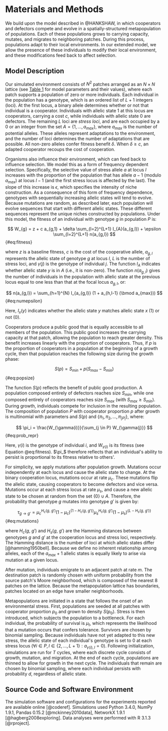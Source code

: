 # Materials and Methods

We build upon the model described in @HANKSHAW, in which cooperators and defectors compete and evolve in a spatially-structured metapopulation of populations. Each of these populations grows to carrying capacity, mutates, and migrates to neighboring patches. During this process, populations adapt to their local environments. In our extended model, we allow the presence of these individuals to modify their local environment, and these modifications feed back to affect selection.

## Model Description

Our simulated environment consists of $N^2$ patches arranged as an $N \times N$ lattice (see [Table 1](#tables) for model parameters and their values), where each patch supports a population of zero or more individuals. Each individual in the population has a genotype, which is an ordered list of $L+1$ integers (loci). At the first locus, a binary allele determines whether or not that individual is a cooperator. Individuals with allelic state $1$ at this locus are cooperators, carrying a cost $c$, while individuals with allelic state $0$ are defectors. The remaining $L$ loci are *stress loci*, and are each occupied by a $0$ or an integer from the set $A=\{1, \ldots, a_{max}\}$, where $a_{max}$ is the number of potential alleles. These alleles represent adaptations to the environment, and the number of loci determines the number of adaptations that are possible. All non-zero alleles confer fitness benefit $\delta$. When $\delta \ge c$, an adapted cooperator recoups the cost of cooperation.

Organisms also influence their environment, which can feed back to influence selection. We model this as a form of frequency dependent selection. Specifically, the selective value of stress allele $a$ at locus $l$ increases with the proportion of the population that has allele $a-1$ (modulo $a_{max}$) at locus $l-1$ (and the first stress locus is affected by the last). The slope of this increase is $\epsilon$, which specifies the intensity of niche construction. As a consequence of this form of frequency dependence, genotypes with sequentially increasing allelic states will tend to evolve. Because mutations are random, as described later, each population will evolve sequences that start with different allelic states. These different sequences represent the unique niches constructed by populations. Under this model, the fitness of an individual with genotype $g$ in population $P$ is:

$$ W_{g} = z + c a_{g,1} + \delta \sum_{l=2}^{L+1} I_{A}(a_{g,l}) + \epsilon \sum_{l=2}^{L+1} n(a_{g,l}) $$ {#eq:fitness}

where $z$ is a baseline fitness, $c$ is the cost of the cooperative allele, $a_{g,l}$ represents the allelic state of genotype $g$ at locus $l$, $L$ is the number of stress loci, and $\gamma(j)$ is the genotype of individual $j$. The function $I_{A}$ indicates whether allelic state $y$ is in $A$ (i.e., it is non-zero). The function $n(a_{g,l})$ gives the number of individuals in the population with allelic state at the previous locus equal to one less than that at the focal locus $a_{g,l}$, or:

$$ n(a_{g,l}) = \sum_{h=1}^{N} I_{a_{g,l}} (1 + a_{h,l-1} (\bmod a_{max})) $$ {#eq:numepsilon}

Here, $I_{x} (y)$ indicates whether the allelic state $y$ matches allelic state $x$ ($1$) or not ($0$). 

Cooperators produce a public good that is equally accessible to all members of the population. This public good increases the carrying capacity at that patch, allowing the population to reach greater density. This benefit increases linearly with the proportion of cooperators. Thus, if $p$ is the proportion of cooperators in a population at the beginning of a growth cycle, then that population reaches the following size during the growth phase:

$$ S(p) = S_{min} + p (S_{max} - S_{min}) $$ {#eq:popsize}

The function $S(p)$ reflects the benefit of public good production. A population composed entirely of defectors reaches size $S_{min}$, while one composed entirely of cooperators reaches size $S_{max}$ (with $S_{max} \ge S_{min}$). During growth, individuals compete for inclusion in the resulting population. The composition of population $P$ with cooperator proportion $p$ after growth is multinomial with parameters and $S(p)$ and $\{\pi_1, \pi_2, \ldots, \pi_{|P|}\}$, where:

$$ \pi_i = \frac{W_{\gamma(i)}}{\sum_{j \in P} W_{\gamma(j)}} $$ {#eq:prob_repr}

Here, $\gamma(i)$ is the genotype of individual $i$, and $W_{\gamma(i)}$ is its fitness (see Equation @eq:fitness). $\pi_$ therefore reflects that an individual's ability to persist is proportional to its fitness relative to others'.

For simplicity, we apply mutations after population growth. Mutations occur independently at each locus and cause the allelic state to change. At the binary cooperation locus, mutations occur at rate $\mu_{c}$. These mutations flip the allelic state, causing cooperators to become defectors and vice versa. Mutations occur at each stress locus at rate $\mu_{s}$, and cause a new allelic state to be chosen at random from the set $\{0\} \cup A$. Therefore, the probability that genotype $g$ mutates into genotype $g'$ is given by:

$$ \tau_{g \rightarrow g'} = \mu_{c}^{H_{c}(g,~g')} (1-\mu_{c})^{\{1-H_{c}(g,~g')\}} \mu_{s}^{H_{s}(g,~g')}(1-\mu_{s})^{\{L-H_{s}(g,~g')\}} $$ {#eq:mutations}

where $H_{c}(g,~g')$ and $H_{s}(g,~g')$ are the Hamming distances between genotypes $g$ and $g'$ at the cooperation locus and stress loci, respectively. The Hamming distance is the number of loci at which allelic states differ [@hamming1950bell]. Because we define no inherent relationship among alleles, each of the $a_{max} + 1$ allelic states is equally likely to arise via mutation at a given locus.

After mutation, individuals emigrate to an adjacent patch at rate $m$. The destination patch is randomly chosen with uniform probability from the source patch's Moore neighborhood, which is composed of the nearest 8 patches on the lattice. Because the metapopulation lattice has boundaries, patches located on an edge have smaller neighborhoods.

Metapopulations are initiated in a state that follows the onset of an environmental stress. First, populations are seeded at all patches with cooperator proportion $p_{0}$ and grown to density $S(p_{0})$. Stress is then introduced, which subjects the population to a bottleneck. For each individual, the probability of survival is $\mu_{t}$, which represents the likelihood that a mutation occurs that confers tolerance. Survivors are chosen by binomial sampling. Because individuals have not yet adapted to this new stress, the allelic state of each individual's genotype is set to $0$ at each stress locus ($\forall i \in P, l \in \{2, \ldots, L+1\}: a_{\gamma(i),l} = 0$). Following initialization, simulations are run for $T$ cycles, where each discrete cycle consists of growth, mutation, and migration. At the end of each cycle, populations are thinned to allow for growth in the next cycle. The individuals that remain are chosen by binomial sampling, where each individual persists with probability $d$, regardless of allelic state.


## Source Code and Software Environment

The simulation software and configurations for the experiments reported are available online [@coderef]. Simulations used Python 3.4.0, NumPy 1.9.1, Pandas 0.15.2 [@mckinney2010data], NetworkX 1.9.1 [@hagberg2008exploring]. Data analyses were performed with R 3.1.3 [@rproject].

